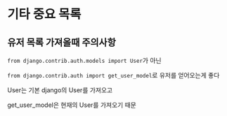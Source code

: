 # 기타 중요 목록

## 유저 목록 가져올때 주의사항

`from django.contrib.auth.models import User`가 아닌

`from django.contrib.auth import get_user_model`로 유저를 얻어오는게 좋다

User는 기본 django의 User를 가져오고

get_user_model은 현재의 User를 가져오기 때문